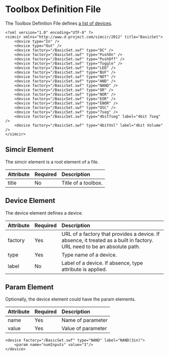 # Toolbox Definition File #

The Toolbox Definition File defines  [a list of devices](http://simcir.googlecode.com/svn/assets/toolbox/BasicSet.png).

```
<?xml version="1.0" encoding="UTF-8" ?>
<simcir xmlns="http://www.d-project.com/simcir/2012" title="BasicSet">
	<device type="In" />
	<device type="Out" />
	<device factory="/BasicSet.swf" type="DC" />
	<device factory="/BasicSet.swf" type="PushOn" />
	<device factory="/BasicSet.swf" type="PushOff" />
	<device factory="/BasicSet.swf" type="Toggle" />
	<device factory="/BasicSet.swf" type="LED" />
	<device factory="/BasicSet.swf" type="BUF" />
	<device factory="/BasicSet.swf" type="NOT" />
	<device factory="/BasicSet.swf" type="AND" />
	<device factory="/BasicSet.swf" type="NAND" />
	<device factory="/BasicSet.swf" type="OR" />
	<device factory="/BasicSet.swf" type="NOR" />
	<device factory="/BasicSet.swf" type="EOR" />
	<device factory="/BasicSet.swf" type="ENOR" />
	<device factory="/BasicSet.swf" type="OSC" />
	<device factory="/BasicSet.swf" type="7seg" />
	<device factory="/BasicSet.swf" type="4bit7seg" label="4bit 7seg" />
	<device factory="/BasicSet.swf" type="4bitVol" label="4bit Volume" />
</simcir>
```

## Simcir Element ##

The simcir element is a root element of a file.

| **Attribute** | **Required** | **Description** |
|:--------------|:-------------|:----------------|
| title | No | Title of a toolbox. |

## Device Element ##

The device element defines a device.

| **Attribute** | **Required** | **Description** |
|:--------------|:-------------|:----------------|
| factory | Yes | URL of a factory that provides a device. If absence, it treated as a built in factory. URL need to be an absolute path. |
| type | Yes | Type name of a device. |
| label | No | Label of a device. If absence, type attribute is applied. |

## Param Element ##

Optionally, the device element could have the param elements.

| **Attribute** | **Required** | **Description** |
|:--------------|:-------------|:----------------|
| name | Yes | Name of parameter |
| value | Yes | Value of parameter |

```
<device factory="/BasicSet.swf" type="NAND" label="NAND(3in)">
	<param name="numInputs" value="3"/>
</device>
```